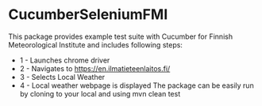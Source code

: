 # CucumberSeleniumFMI


 This package provides example test suite with Cucumber for Finnish Meteorological Institute and includes following steps:
 * 1 - Launches chrome driver
 * 2 - Navigates to https://en.ilmatieteenlaitos.fi/
 * 3 - Selects Local Weather
 * 4 - Local weather webpage is displayed
The package can be easily run by cloning to your local and using mvn clean test
 
